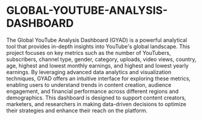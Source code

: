 # GLOBAL-YOUTUBE-ANALYSIS-DASHBOARD

The Global YouTube Analysis Dashboard (GYAD) is a powerful analytical tool that provides in-depth insights into YouTube's global landscape. This project focuses on key metrics such as the number of YouTubers, subscribers, channel type, gender, category, uploads, video views, country, age, highest and lowest monthly earnings, and highest and lowest yearly earnings. By leveraging advanced data analytics and visualization techniques, GYAD offers an intuitive interface for exploring these metrics, enabling users to understand trends in content creation, audience engagement, and financial performance across different regions and demographics. This dashboard is designed to support content creators, marketers, and researchers in making data-driven decisions to optimize their strategies and enhance their reach on the platform.
